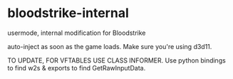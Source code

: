 # bloodstrike-internal
usermode, internal modification for Bloodstrike


auto-inject as soon as the game loads. Make sure you're using d3d11.

TO UPDATE, FOR VFTABLES USE CLASS INFORMER. Use python bindings to find w2s & exports to find GetRawInputData.
